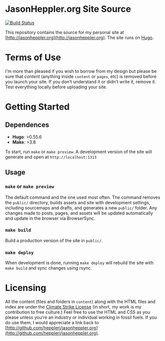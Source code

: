 # JasonHeppler.org  Site Source

[![Build Status](https://img.shields.io/static/v1.svg?label=CSL&message=software%20against%20climate%20change&color=green?style=flat&logo=github)](https://img.shields.io/static/v1.svg?label=CSL&message=software%20against%20climate%20change&color=green?style=flat&logo=github)


This repository contains the source for my personal site at 
[http://jasonheppler.org](http://jasonheppler.org). The site runs on 
[Hugo](https://gohugo.io). 

# Terms of Use

I'm more than pleased if you wish to borrow from my design but please be sure 
that *content* (anything inside `content` or `pages`, etc) is removed before you 
launch your site. If you don't understand it or didn't write it, remove it. 
Test everything locally before uploading your site.

# Getting Started

## Dependences

- **Hugo**: >0.55.6
- **Make**: >3.8

To start, run `make` or `make preview`. A development version of the site will generate and open at `http://localhost:1313`

## Usage

### `make` or `make preview`

The default command and the one used most often. The command removes the `public/` directory, builds assets and site with development settings, including sourcemaps and drafts, and generates a new `public/` folder. Any changes made to posts, pages, and assets will be updated automatically and update in the browser via BrowserSync.

### `make build`

Build a production version of the site in `public/`.

### `make deploy`

When development is done, running `make deploy` will rebuild the site with `make build` and sync changes using rsync.

# Licensing

All the content (files and folders in `content`) along with the HTML files and index are under the [Climate Strike License](https://github.com/climate-strike/license) (in short, my work is my contribution to free culture.) Feel free to use the HTML and CSS as you please unless you're an industry or individual working in fossil fuels. If you do use them, I would appreciate a link back to [http://github.com/hepplerj/jasonheppler.org](http://github.com/hepplerj/jasonheppler.org). 
